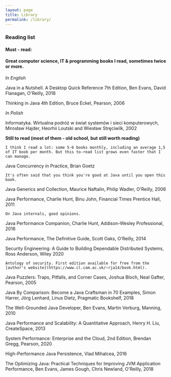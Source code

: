```yaml
---
layout: page
title: Library
permalink: /library/
---
```


### Reading list

#### Must - read: 
#### Great computer science, IT & programming books I read, sometimes twice or more.

*In English*

Java in a Nutshell. A Desktop Quick Reference 7th Edition, Ben Evans, David Flanagan, O'Reilly, 2018

Thinking in Java 4th Edition, Bruce Eckel, Pearson, 2006

*In Polish*

Informatyka. Wirtualna podróż w świat systemów i sieci komputerowych, Mirosław Hajder, Heorhii Loutski and Wiesław Stręciwilk, 2002

**Still to read (most of them - old school, but still worth reading)** 

    I think I read a lot: some 5-6 books monthly, including an average 1,5 of IT book per month. But this to-read list grows even faster that I can manage.

Java Concurrency in Practice, Brian Goetz

    It's often said that you think you're good at Java until you open this book.

Java Generics and Collection, Maurice Naftalin, Philip Wadler, O'Reilly, 2006

Java Performance, Charlie Hunt, Binu John, Financial Times Prentice Hall, 2011

    On Java internals, good opinions.

Java Performance Companion, Charlie Hunt, Addison-Wesley Professional, 2016

Java Performance, The Definitive Guide, Scott Oaks, O'Reilly, 2014

Security Engineering: A Guide to Building Dependable Distributed Systems, Ross Anderson, Wiley 2020

    Antology of security. First edition available for free from the [author's website](https://www.cl.cam.ac.uk/~rja14/book.html).

Java Puzzlers: Traps, Pitfalls, and Corner Cases, Joshua Bloch, Neal Gafter, Pearson, 2005

Java By Comparison: Become a Java Craftsman in 70 Examples, Simon Harrer, Jörg Lenhard, Linus Dietz, Pragmatic Bookshelf, 2018

The Well-Grounded Java Developer, Ben Evans, Martin Verburg, Manning, 2010

Java Performance and Scalability: A Quantitative Approach, Henry H. Liu, CreateSpace, 2013

System Performance: Enterprise and the Cloud, 2nd Edition, Brendan Gregg, Pearson, 2020

High-Performance Java Persistence, Vlad Mihalcea, 2016

The Optimizing Java: Practical Techniques for Improving JVM Application Performance, 
Ben Evans, James Gough, Chris Newland, O'Reilly, 2018